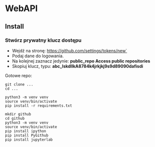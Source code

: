 # WebAPI

## Install

### Stwórz prywatny klucz dostępu

* Wejdź na stronę: https://github.com/settings/tokens/new`
* Podaj dane do logowania. 
* Na kolejnej zaznacz jedynie: **public_repo Access public repositories**
* Skopiuj klucz, typu: **abc_lskdllkA8784k4jrkjkj9s9d89090dafisdi**

Gotowe repo:

```shell
git clone ...
cd ...

python3 -m venv venv
source venv/bin/activate
pip install -r requirements.txt
```

```shell
mkdir github
cd github
python3 -m venv venv
source venv/bin/activate
pip install ipython
pip install PyGithub
pip install jupyterlab
```